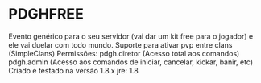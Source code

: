 # PDGHFREE
Evento genérico para o seu servidor (vai dar um kit free para o jogador) e ele vai duelar com todo mundo. Suporte para ativar pvp entre clans (SimpleClans)  Permissões: pdgh.diretor (Acesso total aos comandos) pdgh.admin (Acesso aos comandos de iniciar, cancelar, kickar, banir, etc)  Criado e testado na versão 1.8.x jre: 1.8

